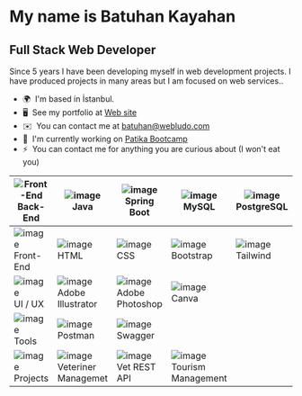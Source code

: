 [](https://user-images.githubusercontent.com/18350557/176309783-0785949b-9127-417c-8b55-ab5a4333674e.gif)My name is Batuhan Kayahan
=======================================================================================================================================

Full Stack Web Developer
------------------------

Since 5 years I have been developing myself in web development projects. I have produced projects in many areas but I am focused on web services..

* 🌍  I'm based in İstanbul.
* 🖥️  See my portfolio at [Web site](http://webludo.com)
* ✉️  You can contact me at [batuhan@webludo.com](mailto:batuhan@webludo.com)
* 🚀  I'm currently working on [Patika Bootcamp](http://patika.dev)
* ⚡  You can contact me for anything you are curious about (I  won't eat you)

|  ![Front-End](https://github.com/batuhanlog/batuhanlog/assets/82649079/fd6564db-d140-440f-b571-67073d2c717a)Back-End|   ![image](https://github.com/batuhanlog/batuhanlog/assets/82649079/4210bc0f-59fc-47f8-ab87-369f109c469b) Java |   ![image](https://github.com/batuhanlog/batuhanlog/assets/82649079/c2510d98-868a-415b-83ab-9f155179cac2) Spring Boot | ![image](https://github.com/batuhanlog/batuhanlog/assets/82649079/d3036145-421c-430e-b496-beaec3b80f4c) MySQL 	|  ![image](https://github.com/batuhanlog/batuhanlog/assets/82649079/6cd23813-fd4e-4e4a-a502-d5777892034d) PostgreSQL 	| ![image](https://github.com/batuhanlog/batuhanlog/assets/82649079/9df74ee1-4b51-4f74-b5c0-7b9f1dd6eece) MongoDB	|  ![image](https://github.com/batuhanlog/batuhanlog/assets/82649079/e4d2b09d-a090-4461-9790-99d3b0a8a589) Docker	| |
|---  |---	|---	|---	|---	|---	|---	|--- |
| ![image](https://github.com/batuhanlog/batuhanlog/assets/82649079/022709e0-df07-4612-84a5-a4723f116c68)Front-End  	|![image](https://github.com/batuhanlog/batuhanlog/assets/82649079/dd71e2f8-4d61-4a4c-b3b9-eebff7582c35)HTML 	|![image](https://github.com/batuhanlog/batuhanlog/assets/82649079/f1062228-6d94-40de-84ce-299c585f6713) CSS	| ![image](https://github.com/batuhanlog/batuhanlog/assets/82649079/dc75836b-20b2-43de-b154-362c0e137e4f)Bootstrap   	| ![image](https://github.com/batuhanlog/batuhanlog/assets/82649079/d780c379-3acb-4dc4-8b4c-35fae16f384b)Tailwind	|![image](https://github.com/batuhanlog/batuhanlog/assets/82649079/a8f6475a-edcd-4846-bd68-250099049c66)JavaScript  	|![image](https://github.com/batuhanlog/batuhanlog/assets/82649079/cd63d03f-4135-4463-b4f4-61c07b5efebf)React  	| ![image](https://github.com/batuhanlog/batuhanlog/assets/82649079/e45e032e-fe57-46ad-8ab9-633c8b01aebb)ViteJS  	|
|  ![image](https://github.com/batuhanlog/batuhanlog/assets/82649079/ae7f7074-ee2c-411f-84b4-7ce94acc01cd) UI / UX 	|  ![image](https://github.com/batuhanlog/batuhanlog/assets/82649079/ab3ff7ad-b092-4f30-9867-0630200f8d81)Adobe Illustrator| ![image](https://github.com/batuhanlog/batuhanlog/assets/82649079/1eea1184-2c99-4c48-bbb7-3a55bb2099ee)Adobe Photoshop	| ![image](https://github.com/batuhanlog/batuhanlog/assets/82649079/087a044b-8b17-4d00-9607-b4673ddb1e93)Canva |   
![image](https://github.com/batuhanlog/batuhanlog/assets/82649079/37118239-88bc-4769-886a-d84786568fba)Tools | ![image](https://github.com/batuhanlog/batuhanlog/assets/82649079/3c2c9964-e5bb-417f-9958-e37c5d45e4ff) Postman| ![image](https://github.com/batuhanlog/batuhanlog/assets/82649079/0edd1459-687c-4010-a101-75d61cc56feb)Swagger	|
| ![image](https://github.com/batuhanlog/batuhanlog/assets/82649079/c70d4365-298d-4a25-a21b-94ac467f41c0) Projects |  ![image](https://github.com/batuhanlog/batuhanlog/assets/82649079/da551f50-fba6-467c-8607-d8a585d5eba3) Veteriner Managemet	|![image](https://github.com/batuhanlog/batuhanlog/assets/82649079/3479862f-77f0-47a0-b52c-77ce49ec6019) Vet REST API  	|   ![image](https://github.com/batuhanlog/batuhanlog/assets/82649079/ada422eb-be79-4009-92e5-925337673e54) Tourism Management |



